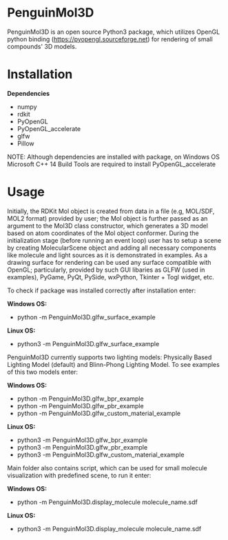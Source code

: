 # PenguinMol3D
PenguinMol3D is an open source Python3 package, which utilizes OpenGL python binding (https://pyopengl.sourceforge.net) for rendering of small compounds' 3D models. 
# Installation

**Dependencies**
* numpy
* rdkit
* PyOpenGL
* PyOpenGL_accelerate
* glfw
* Pillow

NOTE: Although dependencies are installed with package, on Windows OS Microsoft C++ 14 Build Tools are required to install PyOpenGL_accelerate
# Usage

Initially, the RDKit Mol object is created from data in a file (e.g, MOL/SDF, MOL2 format) provided by user; the Mol object is further passed as an argument to the Mol3D class constructor, which generates a 3D model based on atom coordinates of the Mol object conformer. During the initialization stage (before running an event loop) user has to setup a scene by creating MolecularScene object and adding all necessary components like molecule and light sources as it is demonstrated in examples. As a drawing surface for rendering can be used any surface compatible with OpenGL; particularly, provided by such GUI libaries as GLFW (used in examples), PyGame, PyQt, PySide, wxPython, Tkinter + Togl widget, etc.

To check if package was installed correctly after installation enter:

**Windows OS:**

* python -m PenguinMol3D.glfw_surface_example

**Linux OS:**

* python3 -m PenguinMol3D.glfw_surface_example

PenguinMol3D currently supports two lighting models: Physically Based Lighting Model (default) and Blinn-Phong Lighting Model.
To see examples of this two models enter:

**Windows OS:**

* python -m PenguinMol3D.glfw_bpr_example
* python -m PenguinMol3D.glfw_pbr_example
* python -m PenguinMol3D.glfw_custom_material_example

**Linux OS:**

* python3 -m PenguinMol3D.glfw_bpr_example
* python3 -m PenguinMol3D.glfw_pbr_example
* python3 -m PenguinMol3D.glfw_custom_material_example

Main folder also contains script, which can be used for small molecule visualization with predefined scene, to run it enter:

**Windows OS:**

* python -m PenguinMol3D.display_molecule molecule_name.sdf

**Linux OS:**

* python3 -m PenguinMol3D.display_molecule molecule_name.sdf
